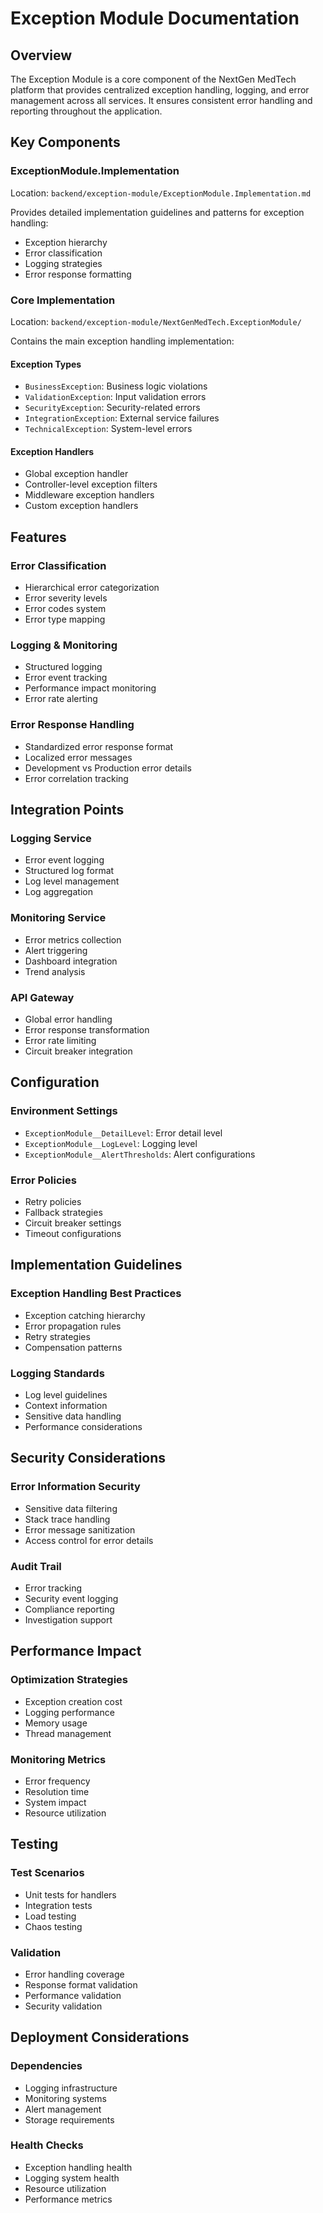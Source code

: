 # Exception Module Documentation

## Overview
The Exception Module is a core component of the NextGen MedTech platform that provides centralized exception handling, logging, and error management across all services. It ensures consistent error handling and reporting throughout the application.

## Key Components

### ExceptionModule.Implementation
Location: `backend/exception-module/ExceptionModule.Implementation.md`

Provides detailed implementation guidelines and patterns for exception handling:
- Exception hierarchy
- Error classification
- Logging strategies
- Error response formatting

### Core Implementation
Location: `backend/exception-module/NextGenMedTech.ExceptionModule/`

Contains the main exception handling implementation:

#### Exception Types
- `BusinessException`: Business logic violations
- `ValidationException`: Input validation errors
- `SecurityException`: Security-related errors
- `IntegrationException`: External service failures
- `TechnicalException`: System-level errors

#### Exception Handlers
- Global exception handler
- Controller-level exception filters
- Middleware exception handlers
- Custom exception handlers

## Features

### Error Classification
- Hierarchical error categorization
- Error severity levels
- Error codes system
- Error type mapping

### Logging & Monitoring
- Structured logging
- Error event tracking
- Performance impact monitoring
- Error rate alerting

### Error Response Handling
- Standardized error response format
- Localized error messages
- Development vs Production error details
- Error correlation tracking

## Integration Points

### Logging Service
- Error event logging
- Structured log format
- Log level management
- Log aggregation

### Monitoring Service
- Error metrics collection
- Alert triggering
- Dashboard integration
- Trend analysis

### API Gateway
- Global error handling
- Error response transformation
- Error rate limiting
- Circuit breaker integration

## Configuration

### Environment Settings
- `ExceptionModule__DetailLevel`: Error detail level
- `ExceptionModule__LogLevel`: Logging level
- `ExceptionModule__AlertThresholds`: Alert configurations

### Error Policies
- Retry policies
- Fallback strategies
- Circuit breaker settings
- Timeout configurations

## Implementation Guidelines

### Exception Handling Best Practices
- Exception catching hierarchy
- Error propagation rules
- Retry strategies
- Compensation patterns

### Logging Standards
- Log level guidelines
- Context information
- Sensitive data handling
- Performance considerations

## Security Considerations

### Error Information Security
- Sensitive data filtering
- Stack trace handling
- Error message sanitization
- Access control for error details

### Audit Trail
- Error tracking
- Security event logging
- Compliance reporting
- Investigation support

## Performance Impact

### Optimization Strategies
- Exception creation cost
- Logging performance
- Memory usage
- Thread management

### Monitoring Metrics
- Error frequency
- Resolution time
- System impact
- Resource utilization

## Testing

### Test Scenarios
- Unit tests for handlers
- Integration tests
- Load testing
- Chaos testing

### Validation
- Error handling coverage
- Response format validation
- Performance validation
- Security validation

## Deployment Considerations

### Dependencies
- Logging infrastructure
- Monitoring systems
- Alert management
- Storage requirements

### Health Checks
- Exception handling health
- Logging system health
- Resource utilization
- Performance metrics